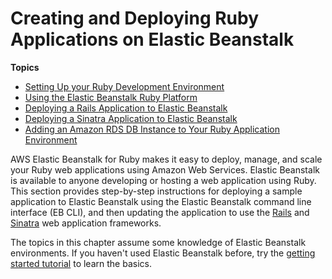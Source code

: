 # Creating and Deploying Ruby Applications on Elastic Beanstalk<a name="create_deploy_Ruby"></a>

**Topics**
+ [Setting Up your Ruby Development Environment](ruby-development-environment.md)
+ [Using the Elastic Beanstalk Ruby Platform](create_deploy_Ruby.container.md)
+ [Deploying a Rails Application to Elastic Beanstalk](ruby-rails-tutorial.md)
+ [Deploying a Sinatra Application to Elastic Beanstalk](ruby-sinatra-tutorial.md)
+ [Adding an Amazon RDS DB Instance to Your Ruby Application Environment](create_deploy_Ruby.rds.md)

AWS Elastic Beanstalk for Ruby makes it easy to deploy, manage, and scale your Ruby web applications using Amazon Web Services\. Elastic Beanstalk is available to anyone developing or hosting a web application using Ruby\. This section provides step\-by\-step instructions for deploying a sample application to Elastic Beanstalk using the Elastic Beanstalk command line interface \(EB CLI\), and then updating the application to use the [Rails](http://rubyonrails.org/) and [Sinatra](http://www.sinatrarb.com/) web application frameworks\.

The topics in this chapter assume some knowledge of Elastic Beanstalk environments\. If you haven't used Elastic Beanstalk before, try the [getting started tutorial](GettingStarted.md) to learn the basics\.
